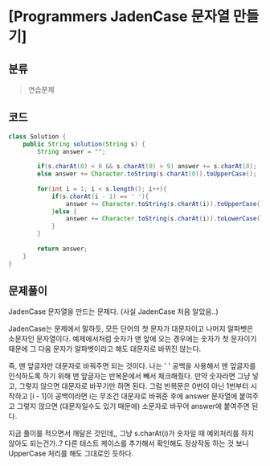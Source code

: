 # [Programmers JadenCase 문자열 만들기] 

## 분류
> 연습문제

## 코드
```java
class Solution {
    public String solution(String s) {
        String answer = "";
        
        if(s.charAt(0) < 0 && s.charAt(0) > 9) answer += s.charAt(0);
        else answer += Character.toString(s.charAt(0)).toUpperCase();
        
        for(int i = 1; i < s.length(); i++){
            if(s.charAt(i - 1) == ' '){
                answer += Character.toString(s.charAt(i)).toUpperCase();
            }else {
                answer += Character.toString(s.charAt(i)).toLowerCase();
            }
        }
        
        return answer;
    }
}
```

## 문제풀이

JadenCase 문자열을 만드는 문제다. (사실 JadenCase 처음 알았음..)

JadenCase는 문제에서 말하듯, 모든 단어의 첫 문자가 대문자이고 나머지 알파벳은 소문자인 문자열이다. 예제에서처럼 숫자가 맨 앞에 오는 경우에는 숫자가 첫 문자이기 때문에 그 다음 문자가 알파벳이라고 해도 대문자로 바뀌진 않는다.

즉, 맨 앞글자만 대문자로 바꿔주면 되는 것이다. 나는 ' ' 공백을 사용해서 맨 앞글자를 인식하도록 하기 위해 맨 앞글자는 반복문에서 빼서 체크해줬다. 만약 숫자라면 그냥 넣고, 그렇지 않으면 대문자로 바꾸기만 하면 된다. 
그럼 반복문은 0번이 아닌 1번부터 시작하고 [i - 1]이 공백이라면 i는 무조건 대문자로 바꿔준 후에 answer 문자열에 붙여주고 그렇지 않으면 (대문자일수도 있기 때문에) 소문자로 바꾸어 answer에 붙여주면 된다.

지금 풀이를 적으면서 깨달은 것인데,, 그냥 s.charAt(i)가 숫자일 때 예외처리를 하지 않아도 되는건가..? 다른 테스트 케이스를 추가해서 확인해도 정상작동 하는 것 보니 UpperCase 처리를 해도 그대로인 듯하다.
